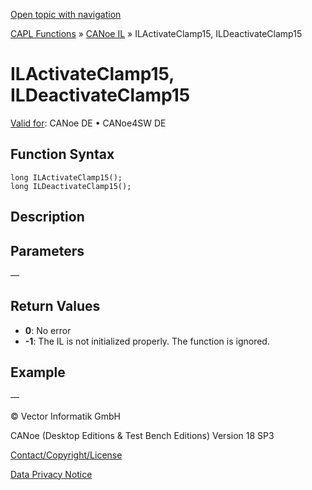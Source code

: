 [Open topic with navigation](../../../../../CANoeDEFamily.htm#Topics/CAPLFunctions/CANoeIL/Functions/CAPLfunctionILActivateClamp15.md)

[CAPL Functions](../../CAPLfunctions.md) » [CANoe IL](../CAPLfunctionsCANoeILOverview.md) » ILActivateClamp15, ILDeactivateClamp15

# ILActivateClamp15, ILDeactivateClamp15

[Valid for](../../../Shared/FeatureAvailability.md): CANoe DE • CANoe4SW DE

## Function Syntax

```
long ILActivateClamp15();
long ILDeactivateClamp15();
```

## Description

## Parameters

—

## Return Values

- **0**: No error
- **-1**: The IL is not initialized properly. The function is ignored.

## Example

—

© Vector Informatik GmbH

CANoe (Desktop Editions & Test Bench Editions) Version 18 SP3

[Contact/Copyright/License](../../../Shared/ContactCopyrightLicense.md)

[Data Privacy Notice](https://www.vector.com/int/en/company/get-info/privacy-policy/)